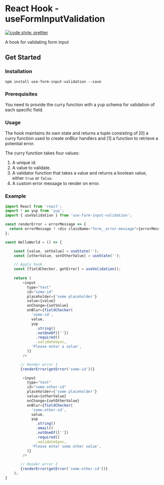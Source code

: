                                                                                                                                                                                                                                
React Hook - useFormInputValidation
==========
[![code style: prettier](https://img.shields.io/badge/code_style-prettier-ff69b4.svg?style=flat-square)](https://github.com/prettier/prettier)

A hook for validating form input

## Get Started

### Installation

```
npm install use-form-input-validation --save
```

### Prerequisites

You need to provide the curry function with a yup schema for validation of each specific field.

### Usage

The hook maintains its own state and returns a tuple consisting of [0] a curry function used to create onBlur handlers
and [1] a function to retrieve a potential error. 

The curry function takes four values:

1. A unique id.
2. A value to validate.
3. A validator function that takes a value and returns a boolean value, either `true` or `false`.
4. A custom error message to render on error.

### Example

``` javascript
import React from 'react';
import * as yup from 'yup';
import { useValidation } from 'use-form-input-validation';

const renderError = errorMessage => {
  return errorMessage ? <div className="form__error-message">{errorMessage}</div> : null;
};

const HelloWorld = () => {

    const [value, setValue] = useState('');
    const [otherValue, setOtherValue] = useState('');

    // Apply hook
    const [fieldChecker, getError] = useValidation();
    
    return (
        <input
          type="text"
          id="some-id"
          placeholder={'some placeholder'}
          value={value}
          onChange={setValue}
          onBlur={fieldChecker(
            'some-id',
            value,
            yup
              .string()
              .notOneOf([''])
              .required()
              .validateSync,
            'Please enter a value',
          )}
        />

       // Render error 1
       {renderError(getError('some-id'))}

        <input
          type="text"
          id="some-other-id"
          placeholder={'some placeholder'}
          value={otherValue}
          onChange={setOtherValue}
          onBlur={fieldChecker(
            'some-other-id',
            value,
            yup
              .string()
              .email()
              .notOneOf([''])
              .required()
              .validateSync,
            'Please enter some other value',
          )}
        />

       // Render error 2
       {renderError(getError('some-other-id'))}
    );
}
```
